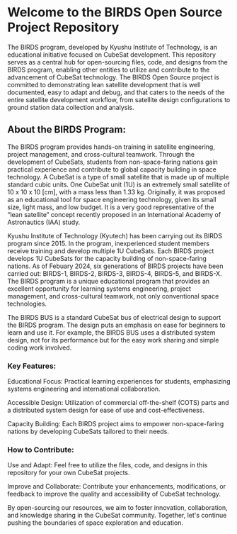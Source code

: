 # Welcome to the BIRDS Open Source Project Repository

The BIRDS program, developed by Kyushu Institute of Technology, is an educational initiative focused on CubeSat development. 
This repository serves as a central hub for open-sourcing files, code, and designs from the BIRDS program, enabling other entities to utilize and contribute to the advancement of CubeSat technology. The BIRDS Open Source project is committed to demonstrating lean satellite development that is well documented, easy to adapt and debug, and that caters to the needs of the entire satellite development workflow, from satellite design configurations to ground station data collection and analysis.

## About the BIRDS Program:

The BIRDS program provides hands-on training in satellite engineering, project management, and cross-cultural teamwork. 
Through the development of CubeSats, students from non-space-faring nations gain practical experience and contribute to global capacity building in space technology.
A CubeSat is a type of small satellite that is made up of multiple standard cubic units. 
One CubeSat unit (1U) is an extremely small satellite of 10 x 10 x 10 [cm], with a mass less than 1.33 kg. 
Originally, it was proposed as an educational tool for space engineering technology, given its small size, light mass, and low budget. 
It is a very good representative of the “lean satellite” concept recently proposed in an International Academy of Astronautics (IAA) study. 

Kyushu Institute of Technology (Kyutech) has been carrying out its BIRDS program since 2015. In the program, inexperienced student members receive training and develop multiple 1U
CubeSats. Each BIRDS project develops 1U CubeSats for the capacity building of non-space-faring nations. As of Febuary 2024, six generations of BIRDS projects have been carried
out: BIRDS-1, BIRDS-2, BIRDS-3, BIRDS-4, BIRDS-5, and BIRDS-X. The BIRDS program is a unique educational program that provides an excellent opportunity for learning systems
engineering, project management, and cross-cultural teamwork, not only conventional space technologies.  

The BIRDS BUS is a standard CubeSat bus of electrical design to support the BIRDS program. The design puts an emphasis on ease for beginners to learn and use it. 
For example, the BIRDS BUS uses a distributed system design, not for its performance but for the easy work sharing and simple coding work involved. 

### Key Features:

Educational Focus: Practical learning experiences for students, emphasizing systems engineering and international collaboration.

Accessible Design: Utilization of commercial off-the-shelf (COTS) parts and a distributed system design for ease of use and cost-effectiveness.

Capacity Building: Each BIRDS project aims to empower non-space-faring nations by developing CubeSats tailored to their needs.

### How to Contribute:

Use and Adapt: Feel free to utilize the files, code, and designs in this repository for your own CubeSat projects.

Improve and Collaborate: Contribute your enhancements, modifications, or feedback to improve the quality and accessibility of CubeSat technology.



By open-sourcing our resources, we aim to foster innovation, collaboration, and knowledge sharing in the CubeSat community. 
Together, let's continue pushing the boundaries of space exploration and education.
